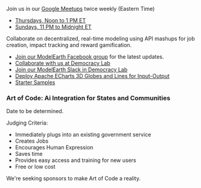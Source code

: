 <!--
<h1 style="margin-bottom:0px; font-size:38px">48 Hours of Earth Day!</h1>
<h3 style="margin-top:4px; font-size:24px">Friday, April 22, 2022</h3>

Join us for 5 or more hours during Democracy Lab's 48 HOUR EARTH DAY on April 22nd. The event will begin when Earth Day starts in New Zealand (UTC+12), and conclude 48 hours later when the day ends on Howland Island (UTC-12). Project teams will participate from all around the world!&nbsp; <a href="https://www.democracylab.org/projects/834">Join&nbsp;our project team</a><br><br>
-->

Join us in our [Google Meetups](https://meet.google.com/pcv-xrdh-bat) twice weekly (Eastern Time)
- [Thursdays, Noon to 1 PM ET](https://meet.google.com/pcv-xrdh-bat)
- [Sundays, 11 PM to Midnight ET](https://meet.google.com/pcv-xrdh-bat)

Collaborate on decentralized, real-time modeling using API mashups for job creation, impact tracking and reward gamification.  

- [Join our ModelEarth Facebook group](https://www.facebook.com/groups/modelearth) for the latest updates.
- [Collaborate with us at Democracy Lab](https://www.democracylab.org/projects/834)
- [Join our ModelEarth Slack in Democracy Lab](https://democracylab-org.slack.com/archives/C06F73YKEQN)
- [Deploy Apache ECharts 3D Globes and Lines for Input-Output](https://echarts.apache.org/examples/en/index.html#chart-type-lines3D)
- [Starter Samples](../../community/start/)

### Art of Code: Ai Integration for States and Communities

Date to be determined.
<!--Grant Proposal, Review and Recommendation-->

Judging Criteria:

- Immediately plugs into an existing government service
- Creates Jobs
- Encourages Human Expression
- Saves time
- Provides easy access and training for new users
- Free or low cost

We're seeking sponsors to make Art of Code a reality.

<!--

CSE 6242
https://app.slack.com/client/T8L2KN1AP/C8L4VC44A/thread/C8L4VC44A-1602167484.023000?cdn_fallback=1

## Meetups

Join us at a <a href="https://www.meetup.com/codeforatlanta/" target="_blank">Code for Atlanta Meetup</a>  

<b>Wednesdays, Nov and Dec, 2021 - 3PM ET</b>
DJango/React - <a href="https://www.democracylab.org/">Democracy Lab's</a> weekly developer meeting is Wednesdays at 12pm PT
Focusing on integration with <a href="../../../community/resources/diffbot/">Civic Tech Category API</a> and <a href="../../../io/template/toml">Github Repo Data (from TOML)</a>

**Saturday, November 20, 2021 - 11:30AM to 8PM ET**
[Hack To Give Thanks](https://democracylab.org/events/2021-hack-to-give-thanks) - Presented by Democracy Lab 

<b>Saturday, January 15, 2022 - 11:30 AM to 8:00 PM EST</b>  
Join our <a href="https://www.democracylab.org/projects/834">Neighborhood.org Team</a> to help create local Carbon Footprint tools with the EPA. You can attend from any location!<br>

<b>Tuesday, January 18, 2022 - 7 PM to 9 PM EST</b>
<a href="https://www.meetup.com/codeforatlanta">Neighborhood.org at Code for Atlanta</a> - Join us virtually to work on Carbon Footprint tools and CourtBot updates.
-->


<!--
<a href="https://openseattle.org/events/">Open Seattle</a> - Every 4th Thursday of the month at 6:30 PM PT
Focusing on building Better Civic Sites with mobile surveys using modular GitHub forks.<br>
-->
